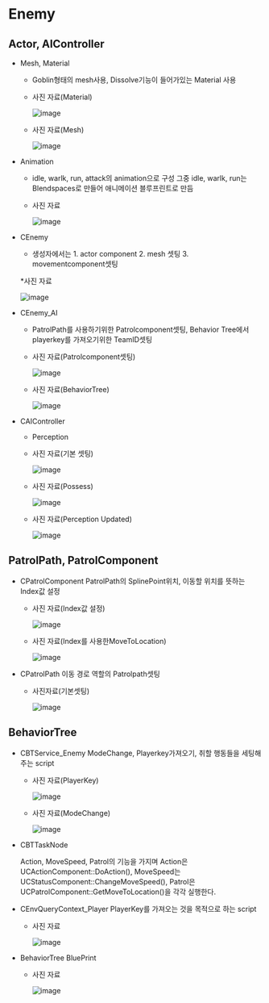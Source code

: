 # Enemy

##  Actor, AIController

- Mesh, Material
  
  * Goblin형태의 mesh사용, Dissolve기능이 들어가있는 Material 사용
    
  * 사진 자료(Material)
    
    ![image](https://github.com/HanYooTae/Unreal-Game-Project1/assets/123162344/1f5483b8-54c6-4da3-b8ec-43a394b3d5d2)

  * 사진 자료(Mesh)
    
    ![image](https://github.com/HanYooTae/Unreal-Game-Project1/assets/123162344/8de18e9b-b437-47f2-ba52-2cee88c70ed9)

- Animation
  
  * idle, warlk, run, attack의 animation으로 구성 그중 idle, warlk, run는 Blendspaces로 만들어 애니메이션 블루프린트로 만듬
    
  * 사진 자료
    
    ![image](https://github.com/HanYooTae/Unreal-Game-Project1/assets/123162344/81f731ac-9151-4498-93ef-9fa978bcd799)

- CEnemy
  
  * 생성자에서는 1. actor component 2. mesh 셋팅 3. movementcomponent셋팅
    
  *사진 자료

    ![image](https://github.com/HanYooTae/Unreal-Game-Project1/assets/123162344/b9f2402f-d982-4280-a9d2-b0cf49e17120)

- CEnemy_AI

  * PatrolPath를 사용하기위한 Patrolcomponent셋팅, Behavior Tree에서 playerkey를 가져오기위한 TeamID셋팅
    
  * 사진 자료(Patrolcomponent셋팅)
    
    ![image](https://github.com/HanYooTae/Unreal-Game-Project1/assets/123162344/a1101a97-c6e2-4971-b1cc-ea13b4195152)

  * 사진 자료(BehaviorTree)
    
    ![image](https://github.com/HanYooTae/Unreal-Game-Project1/assets/123162344/19907580-f7f6-4aa4-8cf3-def887df4056)

- CAIController
  
  * Perception
    
  * 사진 자료(기본 셋팅)

    ![image](https://github.com/HanYooTae/Unreal-Game-Project1/assets/123162344/6ae09d33-3ad2-443d-a899-79f451b7b542)

  * 사진 자료(Possess)

    ![image](https://github.com/HanYooTae/Unreal-Game-Project1/assets/123162344/56bff5ed-29bb-49a0-94fb-b292e95367c9)

  * 사진 자료(Perception Updated)
 
    ![image](https://github.com/HanYooTae/Unreal-Game-Project1/assets/123162344/aa623c7b-0473-491b-9a10-23d3503f95aa)

## PatrolPath, PatrolComponent
- CPatrolComponent
  PatrolPath의 SplinePoint위치, 이동할 위치를 뜻하는 Index값 설정

  * 사진 자료(Index값 설정)

    ![image](https://github.com/HanYooTae/Unreal-Game-Project1/assets/123162344/59780a23-fc13-41ba-b46d-e443b37266a9)

  * 사진 자료(Index를 사용한MoveToLocation)

    ![image](https://github.com/HanYooTae/Unreal-Game-Project1/assets/123162344/8c1339fc-7fda-4cd8-8ed0-249467b1e8bb)

- CPatrolPath
  이동 경로 역할의 Patrolpath셋팅

  * 사진자료(기본셋팅)

    ![image](https://github.com/HanYooTae/Unreal-Game-Project1/assets/123162344/09e57b39-49fc-4deb-957b-44418615bc92)

## BehaviorTree
- CBTService_Enemy
  ModeChange, Playerkey가져오기, 취할 행동들을 세팅해주는 script

  * 사진 자료(PlayerKey)

    ![image](https://github.com/HanYooTae/Unreal-Game-Project1/assets/123162344/21d46db6-1022-424a-a234-70af3e1dc771)

  * 사진 자료(ModeChange)

    ![image](https://github.com/HanYooTae/Unreal-Game-Project1/assets/123162344/d861375e-48ba-416b-bd4f-d576c52f7331)

- CBTTaskNode
  
  Action, MoveSpeed, Patrol의 기능을 가지며 Action은 UCActionComponent::DoAction(), MoveSpeed는 UCStatusComponent::ChangeMoveSpeed(), Patrol은 UCPatrolComponent::GetMoveToLocation()을 각각 실행한다.
  
- CEnvQueryContext_Player
  PlayerKey를 가져오는 것을 목적으로 하는 script

  * 사진 자료

    ![image](https://github.com/HanYooTae/Unreal-Game-Project1/assets/123162344/50f9d481-1e36-44ac-92c1-beca73f71d30)

- BehaviorTree BluePrint

  * 사진 자료

    ![image](https://github.com/HanYooTae/Unreal-Game-Project1/assets/123162344/d1308ae5-a94d-44ad-b7f6-ebda87c0bbc1)
